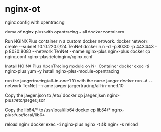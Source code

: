 # nginx-ot
nginx config with opentracing

demo of nginx plus with opentracing - all docker containers


Run NGINX Plus container in a custom docker network.
   docker network create --subnet 10.10.220.0/24 TenNet
   docker run -d -p 80:80 -p 443:443 -p 8080:8080 --network TenNet --name nginx-plus nginx-plus
   docker cp nginx.conf nginx-plus:/etc/nginx/nginx.conf
   
Install NGINX Plus OpenTracing module on N+ Container
   docker exec -ti nginx-plus yum -y install nginx-plus-module-opentracing

run the jaegertracing/all-in-one:1.10 with the name jaeger
   docker run -d --network TenNet --name jaeger jaegertracing/all-in-one:1.10 
   
Copy the jaeger.json to /etc/
   docker cp jaeger.json nginx-plus:/etc/jaeger.json
   
Copy the lib64/* to /usr/local/lib64
   docker cp lib64/* nginx-plus:/usr/local/lib64

reload nginx
   docker exec -ti nginx-plus nginx -t && nginx -s reload


